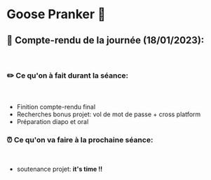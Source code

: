 # Goose Pranker 🐥

## 📁   __Compte-rendu de la journée (18/01/2023):__
<br/>

### ✏️ __Ce qu'on à fait durant la séance:__ 
<br/>

- Finition compte-rendu final
- Recherches bonus projet: vol de mot de passe + cross platform
- Préparation diapo et oral

### ⏰ __Ce qu'on va faire à la prochaine séance:__
<br/>

- soutenance projet:  __it's time !!__